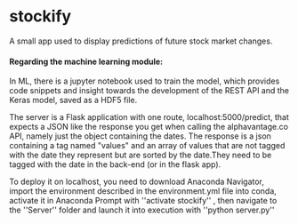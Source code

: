 # stockify
A small app used to display predictions of future stock market changes.

#### Regarding the machine learning module:

In ML, there is a jupyter notebook used to train the model, which provides code snippets and insight towards the development of the REST
API and the Keras model, saved as a HDF5 file.

The server is a Flask application with one route, localhost:5000/predict, that expects a JSON like the response you get when calling 
the alphavantage.co API, namely just the object containing the dates.
The response is a json containing a tag named "values" and an array of values that are not tagged with the date they represent but are sorted
by the date.They need to be tagged with the date in the back-end (or in the flask app).

To deploy it on localhost, you need to download Anaconda Navigator, import the environment described in the environment.yml file into
conda, activate it in Anaconda Prompt with ''activate stockify'' , then navigate to the ''Server'' folder and launch it into execution with
''python server.py''


